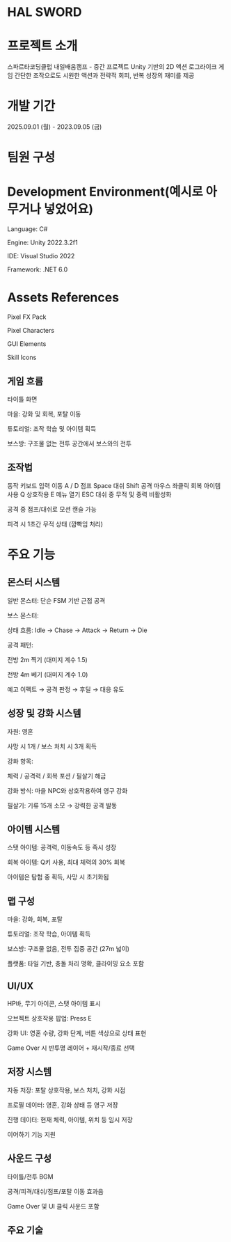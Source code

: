 # HAL SWORD

# 프로젝트 소개
스파르타코딩클럽 내일배움캠프 - 중간 프로젝트 Unity 기반의 2D 액션 로그라이크 게임 간단한 조작으로도 시원한 액션과 전략적 회피, 반복 성장의 재미를 제공

# 개발 기간
2025.09.01 (월) - 2023.09.05 (금)

# 팀원 구성


# Development Environment(예시로 아무거나 넣었어요)
Language: C#

Engine: Unity 2022.3.2f1

IDE: Visual Studio 2022

Framework: .NET 6.0

# Assets References
Pixel FX Pack

Pixel Characters

GUI Elements

Skill Icons


## 게임 흐름
타이틀 화면

마을: 강화 및 회복, 포탈 이동

튜토리얼: 조작 학습 및 아이템 획득

보스방: 구조물 없는 전투 공간에서 보스와의 전투
## 조작법
동작	키보드 입력
이동	A / D
점프	Space
대쉬	Shift
공격	마우스 좌클릭
회복 아이템 사용	Q
상호작용	E
메뉴 열기	ESC
대쉬 중 무적 및 중력 비활성화

공격 중 점프/대쉬로 모션 캔슬 가능

피격 시 1초간 무적 상태 (깜빡임 처리)

# 주요 기능

## 몬스터 시스템
일반 몬스터: 단순 FSM 기반 근접 공격

보스 몬스터:

상태 흐름: Idle → Chase → Attack → Return → Die

공격 패턴:

전방 2m 찍기 (대미지 계수 1.5)

전방 4m 베기 (대미지 계수 1.0)

예고 이펙트 → 공격 판정 → 후딜 → 대응 유도

## 성장 및 강화 시스템
자원: 영혼

사망 시 1개 / 보스 처치 시 3개 획득

강화 항목:

체력 / 공격력 / 회복 포션 / 필살기 해금

강화 방식: 마을 NPC와 상호작용하여 영구 강화

필살기: 기류 15개 소모 → 강력한 공격 발동

## 아이템 시스템
스탯 아이템: 공격력, 이동속도 등 즉시 성장

회복 아이템: Q키 사용, 최대 체력의 30% 회복

아이템은 탐험 중 획득, 사망 시 초기화됨

## 맵 구성
마을: 강화, 회복, 포탈

튜토리얼: 조작 학습, 아이템 획득

보스방: 구조물 없음, 전투 집중 공간 (27m 넓이)

플랫폼: 타일 기반, 충돌 처리 명확, 클라이밍 요소 포함

## UI/UX
HP바, 무기 아이콘, 스탯 아이템 표시

오브젝트 상호작용 팝업: Press E

강화 UI: 영혼 수량, 강화 단계, 버튼 색상으로 상태 표현

Game Over 시 반투명 레이어 + 재시작/종료 선택

## 저장 시스템
자동 저장: 포탈 상호작용, 보스 처치, 강화 시점

프로필 데이터: 영혼, 강화 상태 등 영구 저장

진행 데이터: 현재 체력, 아이템, 위치 등 임시 저장

이어하기 기능 지원

## 사운드 구성
타이틀/전투 BGM

공격/피격/대쉬/점프/포탈 이동 효과음

Game Over 및 UI 클릭 사운드 포함

## 주요 기술
